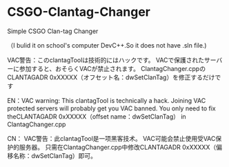 # CSGO-Clantag-Changer
Simple CSGO Clan-tag Changer

（I bulid it on school's computer DevC++.So it does not have .sln file.)

VAC警告：このclantagToolは技術的にはハックです。 VACで保護されたサーバーに参加すると、おそらくVACが禁止されます。 ClantagChanger.cppのCLANTAGADR 0xXXXXX（オフセット名：dwSetClanTag）を修正するだけです

EN：VAC warning: This clantagTool is technically a hack. Joining VAC protected servers will probably get you VAC banned. You only need to fix theCLANTAGADR 0xXXXXX（offset name：dwSetClanTag） in ClantagChanger.cpp

CN： VAC警告：此clantagTool是一项黑客技术。 VAC可能会禁止使用受VAC保护的服务器。 只需在ClantagChanger.cpp中修改CLANTAGADR 0xXXXXX（偏移名称：dwSetClanTag）即可。
